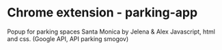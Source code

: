 # Chrome extension - parking-app

Popup for parking spaces Santa Monica by Jelena & Alex
Javascript, html and css. (Google API, API parking smogov)
